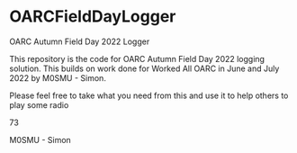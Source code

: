 # OARCFieldDayLogger
OARC Autumn Field Day 2022 Logger

This repository is the code for OARC Autumn Field Day 2022 logging solution. This builds on work done for Worked All OARC in June and July 2022 by M0SMU - Simon.

Please feel free to take what you need from this and use it to help others to play some radio

73

M0SMU - Simon
